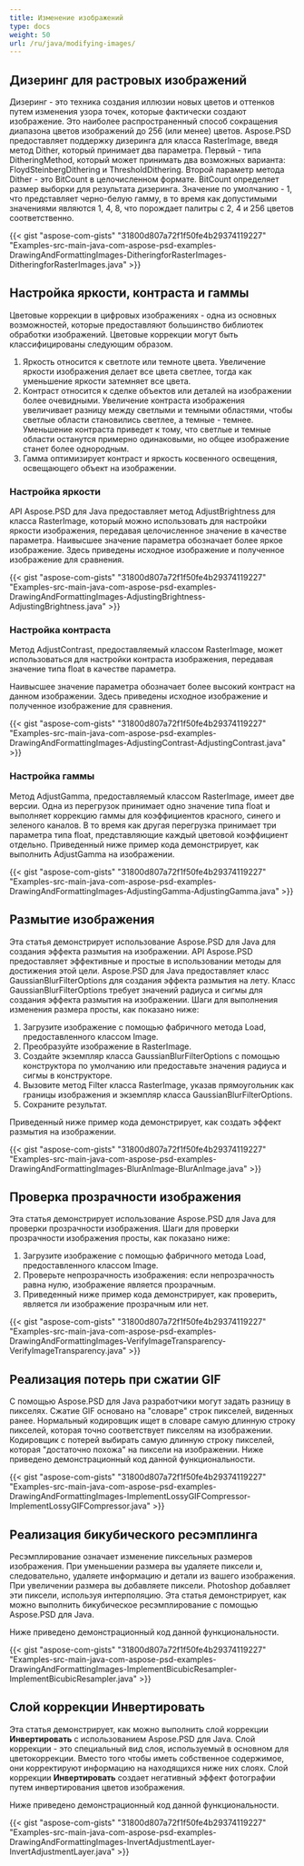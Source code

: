 ```yaml
---
title: Изменение изображений
type: docs
weight: 50
url: /ru/java/modifying-images/
---
```


## **Дизеринг для растровых изображений**
Дизеринг - это техника создания иллюзии новых цветов и оттенков путем изменения узора точек, которые фактически создают изображение. Это наиболее распространенный способ сокращения диапазона цветов изображений до 256 (или менее) цветов. Aspose.PSD предоставляет поддержку дизеринга для класса RasterImage, введя метод Dither, который принимает два параметра. Первый - типа DitheringMethod, который может принимать два возможных варианта: FloydSteinbergDithering и ThresholdDithering. Второй параметр метода Dither - это BitCount в целочисленном формате. BitCount определяет размер выборки для результата дизеринга. Значение по умолчанию - 1, что представляет черно-белую гамму, в то время как допустимыми значениями являются 1, 4, 8, что порождает палитры с 2, 4 и 256 цветов соответственно.



{{< gist "aspose-com-gists" "31800d807a72f1f50fe4b29374119227" "Examples-src-main-java-com-aspose-psd-examples-DrawingAndFormattingImages-DitheringforRasterImages-DitheringforRasterImages.java" >}}
## **Настройка яркости, контраста и гаммы**
Цветовые коррекции в цифровых изображениях - одна из основных возможностей, которые предоставляют большинство библиотек обработки изображений. Цветовые коррекции могут быть классифицированы следующим образом.

1. Яркость относится к светлоте или темноте цвета. Увеличение яркости изображения делает все цвета светлее, тогда как уменьшение яркости затемняет все цвета.
1. Контраст относится к сделке объектов или деталей на изображении более очевидными. Увеличение контраста изображения увеличивает разницу между светлыми и темными областями, чтобы светлые области становились светлее, а темные - темнее. Уменьшение контраста приведет к тому, что светлые и темные области останутся примерно одинаковыми, но общее изображение станет более однородным.
1. Гамма оптимизирует контраст и яркость косвенного освещения, освещающего объект на изображении.
### **Настройка яркости**
API Aspose.PSD для Java предоставляет метод AdjustBrightness для класса RasterImage, который можно использовать для настройки яркости изображения, передавая целочисленное значение в качестве параметра. Наивысшее значение параметра обозначает более яркое изображение. Здесь приведены исходное изображение и полученное изображение для сравнения.



{{< gist "aspose-com-gists" "31800d807a72f1f50fe4b29374119227" "Examples-src-main-java-com-aspose-psd-examples-DrawingAndFormattingImages-AdjustingBrightness-AdjustingBrightness.java" >}}
### **Настройка контраста**
Метод AdjustContrast, предоставляемый классом RasterImage, может использоваться для настройки контраста изображения, передавая значение типа float в качестве параметра.

Наивысшее значение параметра обозначает более высокий контраст на данном изображении. Здесь приведены исходное изображение и полученное изображение для сравнения.



{{< gist "aspose-com-gists" "31800d807a72f1f50fe4b29374119227" "Examples-src-main-java-com-aspose-psd-examples-DrawingAndFormattingImages-AdjustingContrast-AdjustingContrast.java" >}}
### **Настройка гаммы**
Метод AdjustGamma, предоставляемый классом RasterImage, имеет две версии. Одна из перегрузок принимает одно значение типа float и выполняет коррекцию гаммы для коэффициентов красного, синего и зеленого каналов. В то время как другая перегрузка принимает три параметра типа float, представляющие каждый цветовой коэффициент отдельно. Приведенный ниже пример кода демонстрирует, как выполнить AdjustGamma на изображении.



{{< gist "aspose-com-gists" "31800d807a72f1f50fe4b29374119227" "Examples-src-main-java-com-aspose-psd-examples-DrawingAndFormattingImages-AdjustingGamma-AdjustingGamma.java" >}}
## **Размытие изображения**
Эта статья демонстрирует использование Aspose.PSD для Java для создания эффекта размытия на изображении. API Aspose.PSD предоставляет эффективные и простые в использовании методы для достижения этой цели. Aspose.PSD для Java предоставляет класс GaussianBlurFilterOptions для создания эффекта размытия на лету. Класс GaussianBlurFilterOptions требует значений радиуса и сигмы для создания эффекта размытия на изображении. Шаги для выполнения изменения размера просты, как показано ниже:

1. Загрузите изображение с помощью фабричного метода Load, предоставленного классом Image.
1. Преобразуйте изображение в RasterImage.
1. Создайте экземпляр класса GaussianBlurFilterOptions с помощью конструктора по умолчанию или предоставьте значения радиуса и сигмы в конструкторе.
1. Вызовите метод Filter класса RasterImage, указав прямоугольник как границы изображения и экземпляр класса GaussianBlurFilterOptions.
1. Сохраните результат.

Приведенный ниже пример кода демонстрирует, как создать эффект размытия на изображении.



{{< gist "aspose-com-gists" "31800d807a72f1f50fe4b29374119227" "Examples-src-main-java-com-aspose-psd-examples-DrawingAndFormattingImages-BlurAnImage-BlurAnImage.java" >}}
## **Проверка прозрачности изображения**
Эта статья демонстрирует использование Aspose.PSD для Java для проверки прозрачности изображения. Шаги для проверки прозрачности изображения просты, как показано ниже:

1. Загрузите изображение с помощью фабричного метода Load, предоставленного классом Image.
1. Проверьте непрозрачность изображения: если непрозрачность равна нулю, изображение является прозрачным.
1. Приведенный ниже пример кода демонстрирует, как проверить, является ли изображение прозрачным или нет.

{{< gist "aspose-com-gists" "31800d807a72f1f50fe4b29374119227" "Examples-src-main-java-com-aspose-psd-examples-DrawingAndFormattingImages-VerifyImageTransparency-VerifyImageTransparency.java" >}}
## **Реализация потерь при сжатии GIF**
С помощью Aspose.PSD для Java разработчики могут задать разницу в пикселях. Сжатие GIF основано на "словаре" строк пикселей, виденных ранее. Нормальный кодировщик ищет в словаре самую длинную строку пикселей, которая точно соответствует пикселям на изображении. Кодировщик с потерей выбирать самую длинную строку пикселей, которая "достаточно похожа" на пиксели на изображении. Ниже приведено демонстрационный код данной функциональности.



{{< gist "aspose-com-gists" "31800d807a72f1f50fe4b29374119227" "Examples-src-main-java-com-aspose-psd-examples-DrawingAndFormattingImages-ImplementLossyGIFCompressor-ImplementLossyGIFCompressor.java" >}}
## **Реализация бикубического ресэмплинга**
Ресэмплирование означает изменение пиксельных размеров изображения. При уменьшении размера вы удаляете пиксели и, следовательно, удаляете информацию и детали из вашего изображения. При увеличении размера вы добавляете пиксели. Photoshop добавляет эти пиксели, используя интерполяцию. Эта статья демонстрирует, как можно выполнить бикубическое ресэмплирование с помощью Aspose.PSD для Java.

Ниже приведено демонстрационный код данной функциональности.



{{< gist "aspose-com-gists" "31800d807a72f1f50fe4b29374119227" "Examples-src-main-java-com-aspose-psd-examples-DrawingAndFormattingImages-ImplementBicubicResampler-ImplementBicubicResampler.java" >}}
## **Слой коррекции Инвертировать**
Эта статья демонстрирует, как можно выполнить слой коррекции **Инвертировать** с использованием Aspose.PSD для Java. Слой коррекции - это специальный вид слоя, используемый в основном для цветокоррекции. Вместо того чтобы иметь собственное содержимое, они корректируют информацию на находящихся ниже них слоях. Слой коррекции **Инвертировать** создает негативный эффект фотографии путем инвертирования цветов изображения.

Ниже приведено демонстрационный код данной функциональности.



{{< gist "aspose-com-gists" "31800d807a72f1f50fe4b29374119227" "Examples-src-main-java-com-aspose-psd-examples-DrawingAndFormattingImages-InvertAdjustmentLayer-InvertAdjustmentLayer.java" >}}

